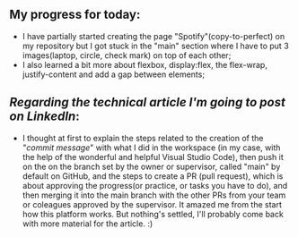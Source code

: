 ## **My progress for today**:

- I have partially started creating the page "Spotify"(copy-to-perfect) on my repository but I got stuck in the "main" section where I have to put 3 images(laptop, circle, check mark) on top of each other;
- I also learned a bit more about flexbox, display:flex, the flex-wrap, justify-content and add a gap between elements;

## _Regarding the technical article I'm going to post on LinkedIn_:

- I thought at first to explain the steps related to the creation of the "_commit message_" with what I did in the workspace (in my case, with the help of the wonderful and helpful Visual Studio Code), then push it on the on the branch set by the owner or supervisor, called "main" by default on GitHub, and the steps to create a PR (pull request), which is about approving the progress(or practice, or tasks you have to do), and then merging it into the main branch with the other PRs from your team or coleagues approved by the supervisor. It amazed me from the start how this platform works. But nothing's settled, I'll probably come back with more material for the article. :)
